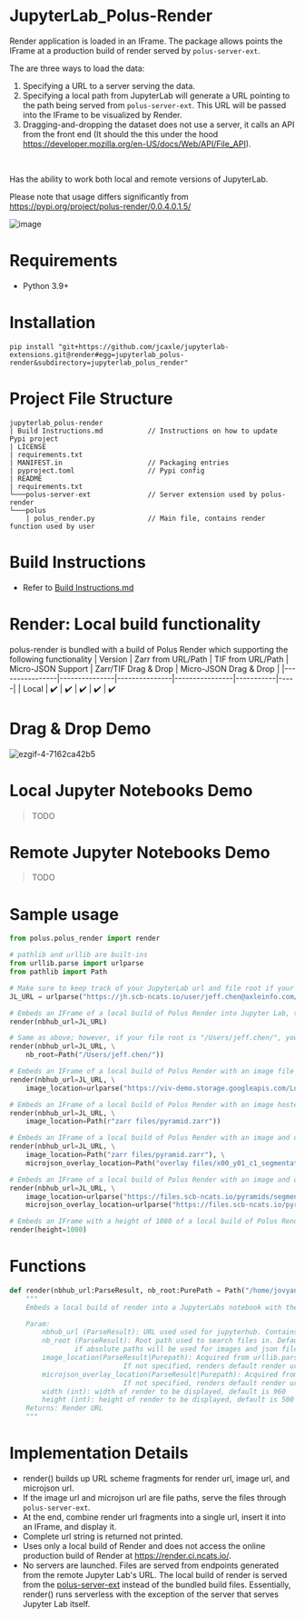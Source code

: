 # JupyterLab_Polus-Render

Render application is loaded in an IFrame. The package allows points the IFrame at a production build of render served by `polus-server-ext`.

The are three ways to load the data:
1. Specifying a URL to a server serving the data.
2. Specifying a local path from JupyterLab will generate a URL pointing to the path being served from `polus-server-ext`. This URL will be passed into the IFrame to be visualized by Render.
3. Dragging-and-dropping the dataset does not use a server, it calls an API from the front end (It should the this under the hood https://developer.mozilla.org/en-US/docs/Web/API/File_API).
</br>

Has the ability to work both local and remote versions of JupyterLab.

Please note that usage differs significantly from https://pypi.org/project/polus-render/0.0.4.0.1.5/

![image](https://github.com/jcaxle/jupyterlab-extensions/assets/145499292/35fb18d8-107a-4dee-9e09-6ff7bf13ac7d)

# Requirements
* Python 3.9+

# Installation
```
pip install "git+https://github.com/jcaxle/jupyterlab-extensions.git@render#egg=jupyterlab_polus-render&subdirectory=jupyterlab_polus_render"
```

# Project File Structure
```
jupyterlab_polus-render
| Build Instructions.md           // Instructions on how to update Pypi project
| LICENSE
| requirements.txt
| MANIFEST.in                     // Packaging entries
| pyproject.toml                  // Pypi config 
| README                          
| requirements.txt
└───polus-server-ext              // Server extension used by polus-render
└───polus
    | polus_render.py             // Main file, contains render function used by user
```

# Build Instructions
- Refer to [Build Instructions.md](https://github.com/jcaxle/jupyterlab-extensions/blob/render/jupyterlab_polus_render/Build%20Instructions.md)

# Render: Local build functionality
polus-render is bundled with a build of Polus Render which supporting the following functionality
| Version           | Zarr from URL/Path | TIF from URL/Path   | Micro-JSON Support | Zarr/TIF Drag & Drop | Micro-JSON Drag & Drop | 
|----------------|---------------|---------------|----------------|-----------|-----|
| Local | :heavy_check_mark:  | :heavy_check_mark: | :heavy_check_mark: | :heavy_check_mark: | :heavy_check_mark:

# Drag & Drop Demo
![ezgif-4-7162ca42b5](https://github.com/jcaxle/polus-render/assets/145499292/7a59db1e-3128-4ee0-b9cc-ad1be7d3faee)

# Local Jupyter Notebooks Demo
>TODO

# Remote Jupyter Notebooks Demo
>TODO

# Sample usage
``` Python
from polus.polus_render import render

# pathlib and urllib are built-ins
from urllib.parse import urlparse
from pathlib import Path

# Make sure to keep track of your JupyterLab url and file root if your root is not at "/home/joyvan".
JL_URL = urlparse("https://jh.scb-ncats.io/user/jeff.chen@axleinfo.com/user-namespaces/lab?")

# Embeds an IFrame of a local build of Polus Render into Jupyter Lab, this is sufficient if your file root is "/home/joyvan/"
render(nbhub_url=JL_URL)

# Same as above; however, if your file root is "/Users/jeff.chen/", your invocation will require nb_root argument
render(nbhub_url=JL_URL, \
    nb_root=Path("/Users/jeff.chen/"))

# Embeds an IFrame of a local build of Polus Render with an image file hosted at "https://viv-demo.storage.googleapis.com/LuCa-7color_Scan1/"
render(nbhub_url=JL_URL, \
    image_location=urlparse("https://viv-demo.storage.googleapis.com/LuCa-7color_Scan1/"))

# Embeds an IFrame of a local build of Polus Render with an image hosted locally at "/home/joyvan/zarr files/pyramid.zarr"
render(nbhub_url=JL_URL, \
    image_location=Path(r"zarr files/pyramid.zarr"))

# Embeds an IFrame of a local build of Polus Render with an image and overlay file that is hosted locally
render(nbhub_url=JL_URL, \
    image_location=Path("zarr files/pyramid.zarr"), \
    microjson_overlay_location=Path("overlay files/x00_y01_c1_segmentations.json"))

# Embeds an IFrame of a local build of Polus Render with an image and overlay file that is hosted online
render(nbhub_url=JL_URL, \
    image_location=urlparse("https://files.scb-ncats.io/pyramids/segmentations/x00_y01_c1.ome.tif"), \
    microjson_overlay_location=urlparse("https://files.scb-ncats.io/pyramids/segmentations/x00_y03_c1_segmentations.json"))

# Embeds an IFrame with a height of 1080 of a local build of Polus Render.
render(height=1080)
```

# Functions
``` Python
def render(nbhub_url:ParseResult, nb_root:PurePath = Path("/home/jovyan/"), image_location:Union[ParseResult, PurePath] = "", microjson_overlay_location:Union[ParseResult, PurePath] = "", width:int=960, height:int=500)->str:
    """
    Embeds a local build of render into a JupyterLabs notebook with the help of `polus-server-ext`

    Param:
        nbhub_url (ParseResult): URL used used for jupyterhub. Contains '/lab/' in its uri
        nb_root (ParseResult): Root path used to search files in. Default is '/home/jovyan/' which works for notebooks hub. Can be set to empty path 
                if absolute paths will be used for images and json files.
        image_location(ParseResult|Purepath): Acquired from urllib.parse.ParseResult or Path, renders url in render.
                            If not specified, renders default render url.
        microjson_overlay_location(ParseResult|Purepath): Acquired from urllib.parse.ParseResult or Path, renders url in render.
                            If not specified, renders default render url
        width (int): width of render to be displayed, default is 960
        height (int): height of render to be displayed, default is 500
    Returns: Render URL
    """
```

# Implementation Details
- render() builds up URL scheme fragments for render url, image url, and microjson url.
- If the image url and microjson url are file paths, serve the files through `polus-server-ext`.
- At the end, combine render url fragments into a single url, insert it into an IFrame, and display it.
- Complete url string is returned not printed.
- Uses only a local build of Render and does not access the online production build of Render at https://render.ci.ncats.io/.
- No servers are launched. Files are served from endpoints generated from the remote Jupyter Lab's URL. The local build of render is served from the [polus-server-ext](https://github.com/jcaxle/polus-server-ext) instead of the bundled build files. Essentially, render() runs serverless with the exception of the server that serves Jupyter Lab itself.

